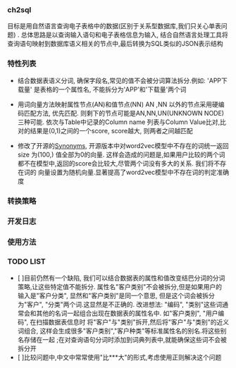### ch2sql
目标是用自然语言查询电子表格中的数据(区别于关系型数据库,我们只关心单表问题) . 总体思路是以查询输入语句和电子表格信息为输入,
结合自然语言处理工具将查询语句映射到数据库语义相关的节点中,最后转换为SQL类似的JSON表示结构
### 特性列表
- 结合数据表语义分词, 确保字段名,常见的值不会被分词算法拆分.例如: 'APP下载量' 是表格的一个属性名, 不能拆分为'APP'和'下载量'两个词

- 用词向量方法映射属性节点(AN)和值节点(NN)
AN ,NN 以外的节点采用硬编码匹配方法, 优先匹配. 则剩下的节点可能是AN,NN,UN(UNKNOWN NODE)
三种可能. 依次与Table中记录的Column name 列表与Column Value比对,比对的结果是(0,1)之间的一个score,
score越大, 则两者之间越匹配

- 修改了开源的[Synonyms](https://github.com/huyingxi/Synonyms), 开源版本中对word2vec模型中不存在的词统一返回size 为(100,)
值全部为0的向量. 这样会造成的问题是,如果用户比较的两个词都不在模型中,返回的score会比较大,尽管两个词没有多大的关系. 我们将不存在词的
向量设置为随机向量.显著提高了word2vec模型中不存在词的判定准确度

### 转换策略

### 开发日志

### 使用方法

### TODO LIST
- [ ]目前仍然有一个缺陷, 我们可以结合数据表的属性和值改变结巴分词的分词策略,让这些特定值不能拆分. 属性名"客户类别"不会被拆分,但是如果用户的
输入是"客户分类", 显然和"客户类别"是同一个意思, 但是这个词会被拆分为"客户", "分类"两个词.这显然是不正确的.
改进想法: "编码", "类别"这些词通常会和其他的名词一起组合出现在数据表的属性名中. 如"客户类别", "用户编码", 在扫描数据表信息时
将"客户"与"类别"拆开,然后将"客户"与"类别"的近义词组合, 这样会生成很多"客户类别","客户种类"等标准属性名的别名.将这些别名存储在一起
;在对查询语句分词时添加到词典列表中,就能确保这些词不会被拆分开
- [ ]比较问题中,中文中常常使用"比***大"的形式,考虑使用正则解决这个问题

